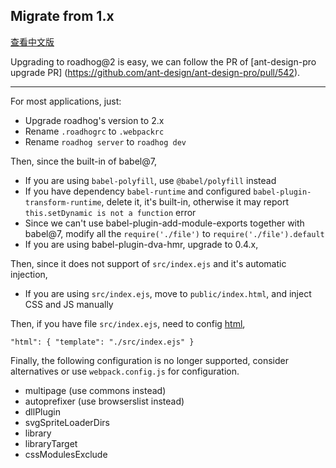 ## Migrate from 1.x

[查看中文版](./migrate-from-1.x_zh-cn.md)

Upgrading to roadhog@2 is easy, we can follow the PR of [ant-design-pro upgrade PR] (https://github.com/ant-design/ant-design-pro/pull/542).

---

For most applications, just:

* Upgrade roadhog's version to 2.x
* Rename `.roadhogrc` to `.webpackrc`
* Rename `roadhog server` to `roadhog dev`

Then, since the built-in of babel@7,

* If you are using `babel-polyfill`, use `@babel/polyfill` instead
* If you have dependency `babel-runtime` and configured `babel-plugin-transform-runtime`, delete it, it's built-in, otherwise it may report `this.setDynamic is not a function` error
* Since we can't use babel-plugin-add-module-exports together with babel@7, modify all the `require('./file')` to `require('./file').default`
* If you are using  babel-plugin-dva-hmr, upgrade to 0.4.x,

Then, since it does not support of `src/index.ejs` and it's automatic injection,

* If you are using `src/index.ejs`, move to `public/index.html`, and inject CSS and JS manually

Then, if you have file `src/index.ejs`, need to config [html](https://github.com/sorrycc/roadhog#html),

```
"html": { "template": "./src/index.ejs" }
```

Finally, the following configuration is no longer supported, consider alternatives or use `webpack.config.js` for configuration.

* multipage (use commons instead)
* autoprefixer (use browserslist instead)
* dllPlugin
* svgSpriteLoaderDirs
* library
* libraryTarget
* cssModulesExclude

